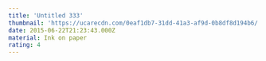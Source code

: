 ```yaml
---
title: 'Untitled 333'
thumbnail: 'https://ucarecdn.com/0eaf1db7-31dd-41a3-af9d-0b8df8d194b6/'
date: 2015-06-22T21:23:43.000Z
material: Ink on paper
rating: 4
---
```

